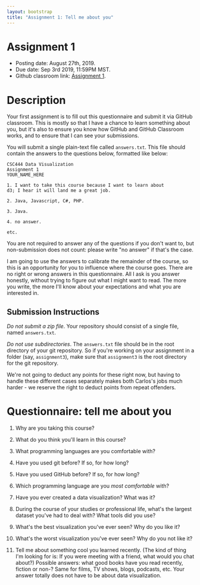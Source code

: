 ```yaml
---
layout: bootstrap
title: "Assignment 1: Tell me about you"
---
```


# Assignment 1

- Posting date: August 27th, 2019.
- Due date: Sep 3rd 2019, 11:59PM MST.
- Github classroom link: [Assignment 1](https://classroom.github.com/a/yq1J7-HS).

# Description

Your first assignment is to fill out this questionnaire and submit it
via GitHub classroom. This is mostly so that I have a chance to learn something
about you, but it's also to ensure you know how GitHub and GitHub
Classroom works, and to ensure that I can see your submissions.

You will submit a single plain-text file called `answers.txt`. 
This file should contain the answers to the questions below, formatted
like below:

    CSC444 Data Visualization
	Assignment 1
	YOUR_NAME_HERE

    1. I want to take this course because I want to learn about
	d3; I hear it will land me a great job.
	
    2. Java, Javascript, C#, PHP.
	
	3. Java.
	
	4. no answer.

    etc.

You are not required to answer any of the questions if you don't want
to, but non-submission does not count: please write "no answer" if
that's the case. 

I am going to use the answers to calibrate the remainder of the
course, so this is an opportunity for you to influence where the
course goes. There are no right or wrong answers in this
questionnaire. All I ask is you answer honestly, without trying to
figure out what I might want to read. The more you write, the more
I'll know about your expectations and what you are interested in.

## Submission Instructions

*Do not submit a zip file*. Your repository should consist of a
 single file, named `answers.txt`.

*Do not use subdirectories*. The `answers.txt` file should be in the
root directory of your git repository. So if you're working on your
assignment in a folder (say, `assignment3`), make sure that
`assignment3` is the root directory for the git repository.

We're not going to deduct any points for these right now, but having
to handle these different cases separately makes both Carlos's jobs
much harder - we reserve the right to deduct points from repeat
offenders.

# Questionnaire: tell me about you

1. Why are you taking this course?

2. What do you think you'll learn in this course?

3. What programming languages are you comfortable with?

4. Have you used git before? If so, for how long?

5. Have you used GitHub before? If so, for how long?

6. Which programming language are you *most comfortable* with?

7. Have you ever created a data visualization? What was it?

8. During the course of your studies or professional life, what's the largest dataset
you've had to deal with? What tools did you use?

9. What's the best visualization you've ever seen? Why do you like it?

10. What's the worst visualization you've ever seen? Why do you not like it?

11. Tell me about something cool you learned recently. (The kind of
thing I'm looking for is: If you were meeting with a friend, what
would you chat about?) Possible answers: what good books have you read
recently, fiction or non-?  Same for films, TV shows, blogs, podcasts,
etc. Your answer totally does not have to be about data visualization.
